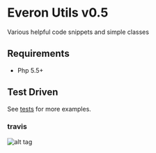 # Everon Utils v0.5
Various helpful code snippets and simple classes

## Requirements
* Php 5.5+

## Test Driven
See [tests](https://github.com/oliwierptak/everon-utils/blob/development/tests/unit/) for more examples.

### travis
![alt tag](https://travis-ci.org/oliwierptak/everon-utils.svg?branch=development)
